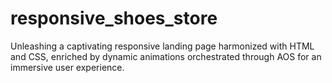 # responsive_shoes_store
Unleashing a captivating responsive landing page harmonized with HTML and CSS, enriched by dynamic animations orchestrated through AOS for an immersive user experience.
